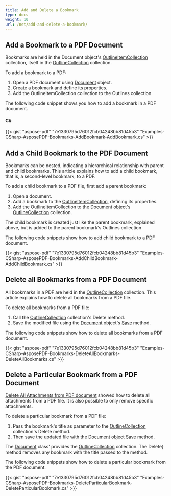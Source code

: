 ```yaml
---
title: Add and Delete a Bookmark
type: docs
weight: 10
url: /net/add-and-delete-a-bookmark/
---
```


## **Add a Bookmark to a PDF Document**
Bookmarks are held in the Document object's [OutlineItemCollection](https://apireference.aspose.com/net/pdf/aspose.pdf/outlineitemcollection) collection, itself in the [OutlineCollection](https://apireference.aspose.com/net/pdf/aspose.pdf/outlinecollection) collection.

To add a bookmark to a PDF:

1. Open a PDF document using [Document](https://apireference.aspose.com/net/pdf/aspose.pdf/document) object.
1. Create a bookmark and define its properties.
1. Add the OutlineItemCollection collection to the Outlines collection.

The following code snippet shows you how to add a bookmark in a PDF document.
#### **C#**
{{< gist "aspose-pdf" "7e1330795d76012fcb04248bb81d45b3" "Examples-CSharp-AsposePDF-Bookmarks-AddBookmark-AddBookmark.cs" >}}
## **Add a Child Bookmark to the PDF Document**
Bookmarks can be nested, indicating a hierarchical relationship with parent and child bookmarks. This article explains how to add a child bookmark, that is, a second-level bookmark, to a PDF.

To add a child bookmark to a PDF file, first add a parent bookmark:

1. Open a document.
1. Add a bookmark to the [OutlineItemCollection](https://apireference.aspose.com/net/pdf/aspose.pdf/outlineitemcollection), defining its properties.
1. Add the OutlineItemCollection to the Document object's [OutlineCollection](https://apireference.aspose.com/net/pdf/aspose.pdf/outlinecollection) collection.

The child bookmark is created just like the parent bookmark, explained above, but is added to the parent bookmark's Outlines collection

The following code snippets show how to add child bookmark to a PDF document.

{{< gist "aspose-pdf" "7e1330795d76012fcb04248bb81d45b3" "Examples-CSharp-AsposePDF-Bookmarks-AddChildBookmark-AddChildBookmark.cs" >}}
## **Delete all Bookmarks from a PDF Document**
All bookmarks in a PDF are held in the [OutlineCollection](https://apireference.aspose.com/net/pdf/aspose.pdf/outlinecollection) collection. This article explains how to delete all bookmarks from a PDF file.

To delete all bookmarks from a PDF file:

1. Call the [OutlineCollection](https://apireference.aspose.com/net/pdf/aspose.pdf/outlinecollection) collection's Delete method.
1. Save the modified file using the [Document](https://apireference.aspose.com/net/pdf/aspose.pdf/document) object's [Save](https://apireference.aspose.com/net/pdf/aspose.pdf.document/save/methods/4) method.

The following code snippets show how to delete all bookmarks from a PDF document.

{{< gist "aspose-pdf" "7e1330795d76012fcb04248bb81d45b3" "Examples-CSharp-AsposePDF-Bookmarks-DeleteAllBookmarks-DeleteAllBookmarks.cs" >}}
## **Delete a Particular Bookmark from a PDF Document**
[Delete All Attachments from PDF document]() showed how to delete all attachments from a PDF file. It is also possible to only remove specific attachments.

To delete a particular bookmark from a PDF file:

1. Pass the bookmark's title as parameter to the [OutlineCollection](https://apireference.aspose.com/net/pdf/aspose.pdf/outlinecollection) collection's Delete method.
1. Then save the updated file with the [Document](https://apireference.aspose.com/net/pdf/aspose.pdf/document) object [Save](https://apireference.aspose.com/net/pdf/aspose.pdf.document/save/methods/4) method.

The [Document](https://apireference.aspose.com/net/pdf/aspose.pdf/document) class' provides the [OutlineCollection](https://apireference.aspose.com/net/pdf/aspose.pdf/outlinecollection) collection. The Delete} method removes any bookmark with the title passed to the method.

The following code snippets show how to delete a particular bookmark from the PDF document.

{{< gist "aspose-pdf" "7e1330795d76012fcb04248bb81d45b3" "Examples-CSharp-AsposePDF-Bookmarks-DeleteParticularBookmark-DeleteParticularBookmark.cs" >}}
